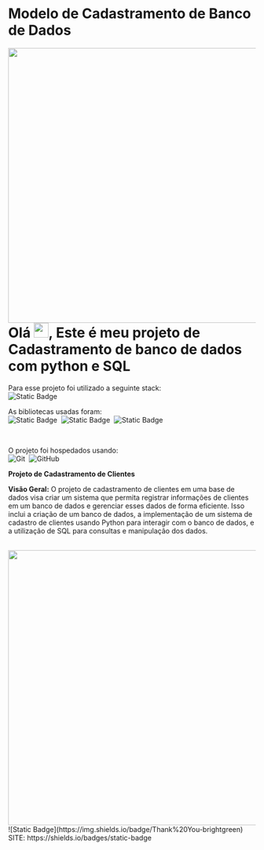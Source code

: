 # Modelo de Cadastramento de Banco de Dados

<img align="right" height="560em" src="Projeto_Banco_de_Dados\Print1.png">

<h1 align="left">Olá <img src="https://raw.githubusercontent.com/kaueMarques/kaueMarques/master/hi.gif" height="30px">, Este é meu projeto de Cadastramento de banco de dados com python e SQL</h1>

Para esse projeto foi utilizado a seguinte stack: <br>
![Static Badge](https://img.shields.io/badge/Python-brightgreen)&nbsp;

As bibliotecas usadas foram: <br>
![Static Badge](https://img.shields.io/badge/pandas-blue)&nbsp;
![Static Badge](https://img.shields.io/badge/Tkinter-brightgreen)&nbsp;
![Static Badge](https://img.shields.io/badge/SQLite3-green)&nbsp;

<br>

O projeto foi hospedados usando:<br>
![Git](https://img.shields.io/badge/-Git-05122A?style=flat&logo=git)&nbsp;
![GitHub](https://img.shields.io/badge/-GitHub-05122A?style=flat&logo=github)&nbsp;
<br>

**Projeto de Cadastramento de Clientes**

**Visão Geral:**
O projeto de cadastramento de clientes em uma base de dados visa criar um sistema que permita registrar informações de clientes em um banco de dados e gerenciar esses dados de forma eficiente. Isso inclui a criação de um banco de dados,
a implementação de um sistema de cadastro de clientes usando Python para interagir com o banco de dados, e a utilização de SQL para consultas e manipulação dos dados.

<br>
<img align="right" height="560em" src="Projeto_Banco_de_Dados\Print2.png">

<br>
![Static Badge](https://img.shields.io/badge/Thank%20You-brightgreen)
<br>
SITE: https://shields.io/badges/static-badge
